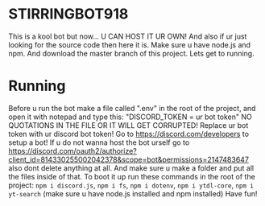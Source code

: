 # STIRRINGBOT918
This is a kool bot but now... U CAN HOST IT UR OWN! And also if ur just looking for the source code then here it is. Make sure u have node.js and npm. And download the master branch of this project. Lets get to running.
# Running
Before u run the bot make a file called ".env" in the root of the project, and open it with notepad and type this: "DISCORD_TOKEN = ur bot token" NO QUOTATIONS IN THE FILE OR IT WILL GET CORRUPTED! Replace ur bot token with ur discord bot token! Go to https://discord.com/developers to setup a bot!
If u do not wanna host the bot urself go to https://discord.com/oauth2/authorize?client_id=814330255002042378&scope=bot&permissions=2147483647
also dont delete anything at all.
And make sure u make a folder and put all the files inside of that. To boot it up run these commands in the root of the project: `npm i discord.js`, `npm i fs`, `npm i dotenv`, `npm i ytdl-core`, `npm i yt-search` (make sure u have node.js installed and npm installed)
Have fun!
